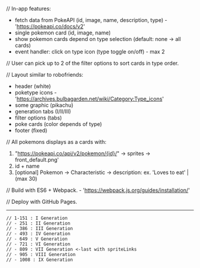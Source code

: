 // In-app features:
+ fetch data from PokeAPI (id, image, name, description, type) - 'https://pokeapi.co/docs/v2'
+ single pokemon card (id, image, name)
+ show pokemon cards depend on type selection (default: none -> all cards)
+ event handler: click on type icon (type toggle on/off) - max 2

// User can pick up to 2 of the filter options to sort cards in type order.

// Layout similar to robofriends:
- header (white)
- poketype icons - 'https://archives.bulbagarden.net/wiki/Category:Type_icons'
- some graphic (pikachu)
- generation tabs (I/II/III)
- filter options (tabs)
- poke cards (color depends of type)
- footer (fixed)

// All pokemons displays as a cards with:
1. "https://pokeapi.co/api/v2/pokemon/{id}/" -> sprites -> front_default.png'
2. id + name
3. [optional] Pokemon -> Characteristic -> description: ex. 'Loves to eat' | (max 30)

// Build with ES6 + Webpack. - 'https://webpack.js.org/guides/installation/'

// Deploy with GitHub Pages.

---
    // 1-151 : I Generation
    // - 251 : II Generation
    // - 386 : III Generation
    // - 493 : IV Generation
    // - 649 : V Generation
    // - 721 : VI Generation
    // - 809 : VII Generation <-last with spriteLinks
    // - 905 : VIII Generation
    // - 1008 : IX Generation